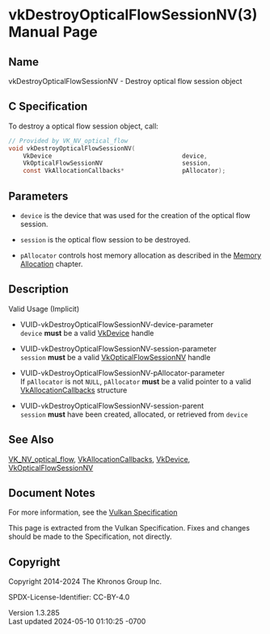 # vkDestroyOpticalFlowSessionNV(3) Manual Page

## Name

vkDestroyOpticalFlowSessionNV - Destroy optical flow session object



## <a href="#_c_specification" class="anchor"></a>C Specification

To destroy a optical flow session object, call:

``` c
// Provided by VK_NV_optical_flow
void vkDestroyOpticalFlowSessionNV(
    VkDevice                                    device,
    VkOpticalFlowSessionNV                      session,
    const VkAllocationCallbacks*                pAllocator);
```

## <a href="#_parameters" class="anchor"></a>Parameters

- `device` is the device that was used for the creation of the optical
  flow session.

- `session` is the optical flow session to be destroyed.

- `pAllocator` controls host memory allocation as described in the <a
  href="https://registry.khronos.org/vulkan/specs/1.3-extensions/html/vkspec.html#memory-allocation"
  target="_blank" rel="noopener">Memory Allocation</a> chapter.

## <a href="#_description" class="anchor"></a>Description

Valid Usage (Implicit)

- <a href="#VUID-vkDestroyOpticalFlowSessionNV-device-parameter"
  id="VUID-vkDestroyOpticalFlowSessionNV-device-parameter"></a>
  VUID-vkDestroyOpticalFlowSessionNV-device-parameter  
  `device` **must** be a valid [VkDevice](https://registry.khronos.org/vulkan/specs/1.3-extensions/man/html/VkDevice.html) handle

- <a href="#VUID-vkDestroyOpticalFlowSessionNV-session-parameter"
  id="VUID-vkDestroyOpticalFlowSessionNV-session-parameter"></a>
  VUID-vkDestroyOpticalFlowSessionNV-session-parameter  
  `session` **must** be a valid
  [VkOpticalFlowSessionNV](https://registry.khronos.org/vulkan/specs/1.3-extensions/man/html/VkOpticalFlowSessionNV.html) handle

- <a href="#VUID-vkDestroyOpticalFlowSessionNV-pAllocator-parameter"
  id="VUID-vkDestroyOpticalFlowSessionNV-pAllocator-parameter"></a>
  VUID-vkDestroyOpticalFlowSessionNV-pAllocator-parameter  
  If `pAllocator` is not `NULL`, `pAllocator` **must** be a valid
  pointer to a valid [VkAllocationCallbacks](https://registry.khronos.org/vulkan/specs/1.3-extensions/man/html/VkAllocationCallbacks.html)
  structure

- <a href="#VUID-vkDestroyOpticalFlowSessionNV-session-parent"
  id="VUID-vkDestroyOpticalFlowSessionNV-session-parent"></a>
  VUID-vkDestroyOpticalFlowSessionNV-session-parent  
  `session` **must** have been created, allocated, or retrieved from
  `device`

## <a href="#_see_also" class="anchor"></a>See Also

[VK_NV_optical_flow](https://registry.khronos.org/vulkan/specs/1.3-extensions/man/html/VK_NV_optical_flow.html),
[VkAllocationCallbacks](https://registry.khronos.org/vulkan/specs/1.3-extensions/man/html/VkAllocationCallbacks.html),
[VkDevice](https://registry.khronos.org/vulkan/specs/1.3-extensions/man/html/VkDevice.html),
[VkOpticalFlowSessionNV](https://registry.khronos.org/vulkan/specs/1.3-extensions/man/html/VkOpticalFlowSessionNV.html)

## <a href="#_document_notes" class="anchor"></a>Document Notes

For more information, see the <a
href="https://registry.khronos.org/vulkan/specs/1.3-extensions/html/vkspec.html#vkDestroyOpticalFlowSessionNV"
target="_blank" rel="noopener">Vulkan Specification</a>

This page is extracted from the Vulkan Specification. Fixes and changes
should be made to the Specification, not directly.

## <a href="#_copyright" class="anchor"></a>Copyright

Copyright 2014-2024 The Khronos Group Inc.

SPDX-License-Identifier: CC-BY-4.0

Version 1.3.285  
Last updated 2024-05-10 01:10:25 -0700
